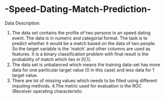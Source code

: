 # -Speed-Dating-Match-Prediction-

Data Description:

1. The data set contains the profile of two persons in an speed dating event. 
The data is in numeric and categorial format. The task is to predict whether it would be a match based on the data of two people. 
So the target variable is the 'match' and other columns are used as features. It is a binary classification problem with final result is the probability of match which lies in [0,1].
2. The data set is unbalanced which means the training data-set has more data for one particular target value (0 in this case) and less data for 1 target value.
3. There are lot of missing values which needs to be filled using different imputing methods.
4.The metric used for evaluation is the ROC (Receiver operating characteristic
